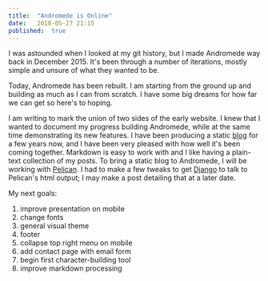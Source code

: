```yaml
---
title:	"Andromede is Online"
date:	2018-05-27 21:15
published:	true
---
```


I was astounded when I looked at my git history, but I made Andromede way back in December 2015. It's been through a number of iterations, mostly simple and unsure of what they wanted to be. 

Today, Andromede has been rebuilt. I am starting from the ground up and building as much as I can from scratch. I have some big dreams for how far we can get so here's to hoping.

I am writing to mark the union of two sides of the early website. I knew that I wanted to document my progress building Andromede, while at the same time demonstrating its new features. I have been producing a static [blog](http://nan.nyc/) for a few years now, and I have been very pleased with how well it's been coming together. Markdown is easy to work with and I like having a plain-text collection of my posts. To bring a static blog to Andromede, I will be working with [Pelican](http://docs.getpelican.com/en/3.7.1/index.html). I had to make a few tweaks to get [Django](https://www.djangoproject.com/) to talk to Pelican's html output; I may make a post detailing that at a later date.

My next goals:
1. improve presentation on mobile
2. change fonts
3. general visual theme
4. footer
5. collapse top right menu on mobile
6. add contact page with email form
7. begin first character-building tool 
8. improve markdown processing
 
